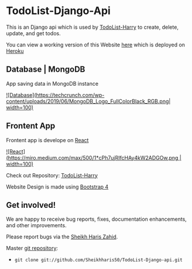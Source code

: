# TodoList-Django-Api

This is an Django api which is used by
[TodoList-Harry](https://todolist-harry.herokuapp.com/) to create, delete, update, and get todos. 

You can view a working version of this Website
[here](https://todolist-harry.herokuapp.com/) which is deployed on 
[Heroku](https://devcenter.heroku.com/categories/working-with-django)

## Database | MongoDB

App saving data in MongoDB instance 

[![Database](https://techcrunch.com/wp-content/uploads/2019/06/MongoDB_Logo_FullColorBlack_RGB.png| width=100)](https://cloud.mongodb.com)

## Frontent App

Frontent app is develope on [React](https://reactjs.org/)

[![React](https://miro.medium.com/max/500/1*cPh7ujRIfcHAy4kW2ADGOw.png | width=100)](https://reactjs.org/)

Check out Repository: [TodoList-Harry](https://github.com/Sheikhharis50/TodoList-React.git)

Website Design is made using [Bootstrap 4](https://getbootstrap.com/docs/4.0/getting-started/introduction/)

## Get involved!

We are happy to receive bug reports, fixes, documentation enhancements,
and other improvements.

Please report bugs via the
[Sheikh Haris Zahid](mailto:sheikh.haris.zahid@hotmail.com).

Master [git repository](http://github.com/Sheikhharis50/TodoList-Django-api.git):

* `git clone git://github.com/Sheikhharis50/TodoList-Django-api.git`

